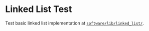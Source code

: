 Linked List Test
================

Test basic linked list implementation at [`software/lib/linked_list/`](https://github.com/lab11/nrf52x-base/tree/master/lib/linked_list).

